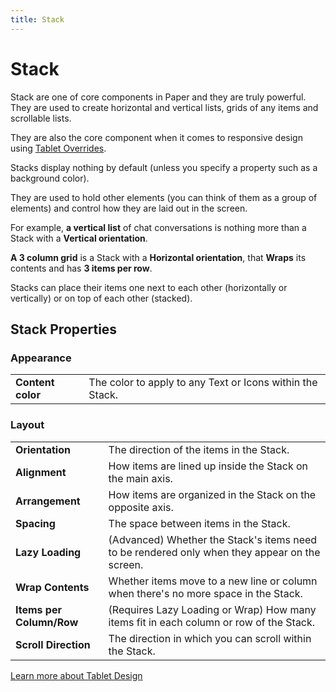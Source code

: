 ```yaml
---
title: Stack
---
```


# Stack

Stack are one of core components in Paper and they are truly powerful. They are used to create horizontal and
vertical lists, grids of any items and scrollable lists.

They are also the core component when it comes to responsive design
using [Tablet Overrides](/docs/building/tablet-overrides).

Stacks display nothing by default (unless you specify a property such as a background color).

They are used to hold other elements (you can think of them as a group of elements) and control how they are laid out in
the screen.

For example, **a vertical list** of chat conversations is nothing more than a Stack with a **Vertical orientation**.

**A 3 column grid** is a Stack with a **Horizontal orientation**, that **Wraps** its contents and has **3 items
per row**.

Stacks can place their items one next to each other (horizontally or vertically) or on top of each other (stacked).

## Stack Properties

### Appearance

|                   |                                                           |
|-------------------|-----------------------------------------------------------|
| **Content color** | The color to apply to any Text or Icons within the Stack. |

### Layout

|                          |                                                                                                |
|--------------------------|------------------------------------------------------------------------------------------------|
| **Orientation**          | The direction of the items in the Stack.                                                       |
| **Alignment**            | How items are lined up inside the Stack on the main axis.                                      |
| **Arrangement**          | How items are organized in the Stack on the opposite axis.                                     |
| **Spacing**              | The space between items in the Stack.                                                          |
| **Lazy Loading**         | (Advanced) Whether the Stack's items need to be rendered only when they appear on the screen.  |
| **Wrap Contents**        | Whether items move to a new line or column when there's no more space in the Stack.            |
| **Items per Column/Row** | (Requires Lazy Loading or Wrap) How many items fit in each column or row of the Stack. |
| **Scroll Direction**     | The direction in which you can scroll within the Stack.                                        |

[Learn more about Tablet Design](/docs/building/tablet-overrides)
